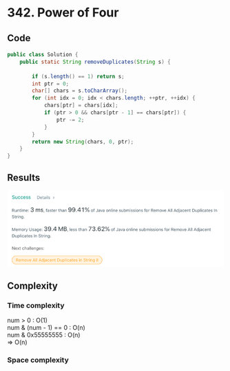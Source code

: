 # 342. Power of Four
## Code
```java
public class Solution {
    public static String removeDuplicates(String s) {

        if (s.length() == 1) return s;
        int ptr = 0;
        char[] chars = s.toCharArray();
        for (int idx = 0; idx < chars.length; ++ptr, ++idx) {
            chars[ptr] = chars[idx];
            if (ptr > 0 && chars[ptr - 1] == chars[ptr]) {
                ptr -= 2;
            }
        }
        return new String(chars, 0, ptr);
    }
}
```
## Results
![img.png](img.png)
## Complexity
### Time complexity
num > 0 : O(1)  
num & (num - 1) == 0 : O(n)  
num & 0x55555555 : O(n)  
=> O(n)
### Space complexity